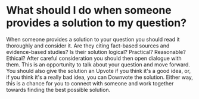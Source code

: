 # What should I do when someone provides a solution to my question? #
When someone provides a solution to your question you should read it 
thoroughly and consider it. Are they citing fact-based sources and 
evidence-based studies? Is their solution logical? Practical? Reasonable? 
Ethical? After careful consideration you should then open dialogue with them. 
This is an opportunity to talk about your question and move forward. You 
should also give the solution an Upvote if you think it's a good idea, or, 
if you think it's a really bad idea, you can Downvote the solution. Either 
way, this is a chance for you to connect with someone and work together 
towards finding the best possible solution. 